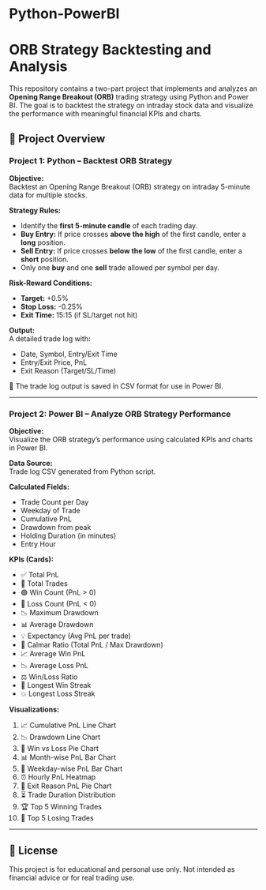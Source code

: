 # Python-PowerBI

# ORB Strategy Backtesting and Analysis

This repository contains a two-part project that implements and analyzes an **Opening Range Breakout (ORB)** trading strategy using Python and Power BI. The goal is to backtest the strategy on intraday stock data and visualize the performance with meaningful financial KPIs and charts.

## 📌 Project Overview

### Project 1: Python – Backtest ORB Strategy

**Objective:**  
Backtest an Opening Range Breakout (ORB) strategy on intraday 5-minute data for multiple stocks.

**Strategy Rules:**
- Identify the **first 5-minute candle** of each trading day.
- **Buy Entry:** If price crosses **above the high** of the first candle, enter a **long** position.
- **Sell Entry:** If price crosses **below the low** of the first candle, enter a **short** position.
- Only one **buy** and one **sell** trade allowed per symbol per day.

**Risk-Reward Conditions:**
- **Target:** +0.5%
- **Stop Loss:** -0.25%
- **Exit Time:** 15:15 (if SL/target not hit)

**Output:**  
A detailed trade log with:
- Date, Symbol, Entry/Exit Time
- Entry/Exit Price, PnL
- Exit Reason (Target/SL/Time)
  
📄 The trade log output is saved in CSV format for use in Power BI.

---

### Project 2: Power BI – Analyze ORB Strategy Performance

**Objective:**  
Visualize the ORB strategy’s performance using calculated KPIs and charts in Power BI.

**Data Source:**  
Trade log CSV generated from Python script.

**Calculated Fields:**
- Trade Count per Day
- Weekday of Trade
- Cumulative PnL
- Drawdown from peak
- Holding Duration (in minutes)
- Entry Hour

**KPIs (Cards):**
- ✅ Total PnL  
- 🔢 Total Trades  
- 🟢 Win Count (PnL > 0)  
- 🔴 Loss Count (PnL < 0)  
- 📉 Maximum Drawdown  
- 📊 Average Drawdown  
- 💡 Expectancy (Avg PnL per trade)  
- 📏 Calmar Ratio (Total PnL / Max Drawdown)  
- 📈 Average Win PnL  
- 📉 Average Loss PnL  
- ⚖️ Win/Loss Ratio  
- 🏅 Longest Win Streak  
- 💥 Longest Loss Streak  

**Visualizations:**
1. 📈 Cumulative PnL Line Chart  
2. 📉 Drawdown Line Chart  
3. 🥧 Win vs Loss Pie Chart  
4. 📊 Month-wise PnL Bar Chart  
5. 📆 Weekday-wise PnL Bar Chart  
6. ⏰ Hourly PnL Heatmap  
7. 🧾 Exit Reason PnL Pie Chart  
8. ⏳ Trade Duration Distribution  
9. 🏆 Top 5 Winning Trades  
10. 🚨 Top 5 Losing Trades  

---

## 📜 License

This project is for educational and personal use only. Not intended as financial advice or for real trading use.
